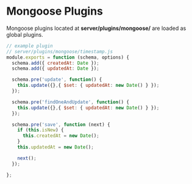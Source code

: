Mongoose Plugins
===============

Mongoose plugins located at **server/plugins/mongoose/** are loaded as global plugins.

```js
// example plugin
// server/plugins/mongoose/timestamp.js
module.exports = function (schema, options) {
  schema.add({ createdAt: Date });
  schema.add({ updatedAt: Date });

  schema.pre('update', function() {
    this.update({},{ $set: { updatedAt: new Date() } });
  });

  schema.pre('findOneAndUpdate', function() {
    this.update({},{ $set: { updatedAt: new Date() } });
  });

  schema.pre('save', function (next) {
    if (this.isNew) {
      this.createdAt = new Date();
    }
    this.updatedAt = new Date();

    next();
  });

};

```
